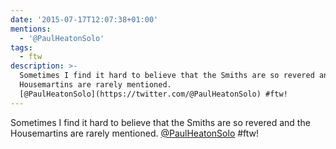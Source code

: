 ```yaml
---
date: '2015-07-17T12:07:38+01:00'
mentions:
  - '@PaulHeatonSolo'
tags:
  - ftw
description: >-
  Sometimes I find it hard to believe that the Smiths are so revered and the
  Housemartins are rarely mentioned.
  [@PaulHeatonSolo](https://twitter.com/@PaulHeatonSolo) #ftw!
---
```

Sometimes I find it hard to believe that the Smiths are so revered and the Housemartins are rarely mentioned. [@PaulHeatonSolo](https://twitter.com/@PaulHeatonSolo) #ftw!
